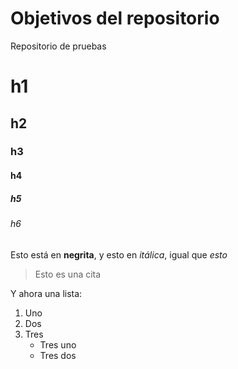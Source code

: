# Objetivos del repositorio

Repositorio de pruebas

# h1
## h2
### h3
#### h4
##### h5
###### h6

Esto está en **negrita**, y esto en _itálica_, igual que *esto* 

> Esto es una cita

Y ahora una lista:
1. Uno
2. Dos
3. Tres
   * Tres uno
   * Tres dos
   
 
 
